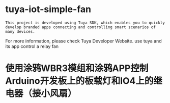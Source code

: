 # tuya-iot-simple-fan
    This project is developed using Tuya SDK, which enables you to quickly develop branded apps connecting and controlling smart scenarios of many devices.
For more information, please check Tuya Developer Website.
    use tuya and its app control a relay fan
# 使用涂鸦WBR3模组和涂鸦APP控制Arduino开发板上的板载灯和IO4上的继电器（接小风扇）
